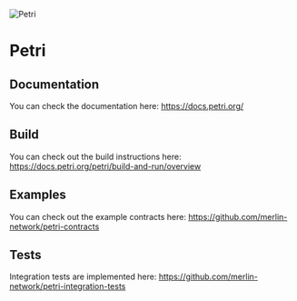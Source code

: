 ![Petri](https://github.com/merlin-network/petri-docs/blob/1db1e92098c915ae8ad4defc0bd30ef549175201/static/img/petri_wide_logo.png)
# Petri

## Documentation

You can check the documentation here: https://docs.petri.org/

## Build

You can check out the build instructions here: https://docs.petri.org/petri/build-and-run/overview

## Examples

You can check out the example contracts here: https://github.com/merlin-network/petri-contracts

## Tests

Integration tests are implemented here: https://github.com/merlin-network/petri-integration-tests
